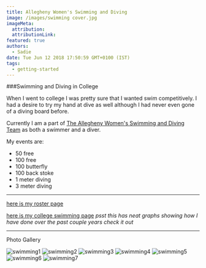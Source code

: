 ```yaml
---
title: Allegheny Women's Swimming and Diving
image: /images/swimming cover.jpg
imageMeta:
  attribution:
  attributionLink:
featured: true
authors:
  - Sadie
date: Tue Jun 12 2018 17:50:59 GMT+0100 (IST)
tags:
  - getting-started
---
```

###Swimming and Diving in College

When I went to college I was pretty sure that I wanted swim competitively. I had a desire to try my hand at dive as well although I had never even gone of a diving board before.

Currently I am a part of [The Allegheny Women's Swimming and Diving Team](https://alleghenygators.com/sports/womens-swimming-and-diving/roster) as both a swimmer and a diver.

My events are:
  - 50 free
  - 100 free
  - 100 butterfly
  - 100 back stoke
  - 1 meter diving
  - 3 meter diving

  ---

  [here is my roster page](https://alleghenygators.com/sports/womens-swimming-and-diving/roster/sadie-brown/7416)   

  [here is my college swimming page](https://www.swimcloud.com/swimmer/602328/) _psst this has neat graphs showing how I have done over the past couple years check it out_

---

Photo Gallery

![swimming1](/images/swimming1.jpg)
![swimming2](/images/swimming2.jpg)
![swimming3](/images/swimming3.jpg)
![swimming4](/images/swimming4.jpg)
![swimming5](/images/swimming5.jpg)
![swimming6](/images/swimming6.jpg)
![swimming7](/images/swimming7.jpg)
